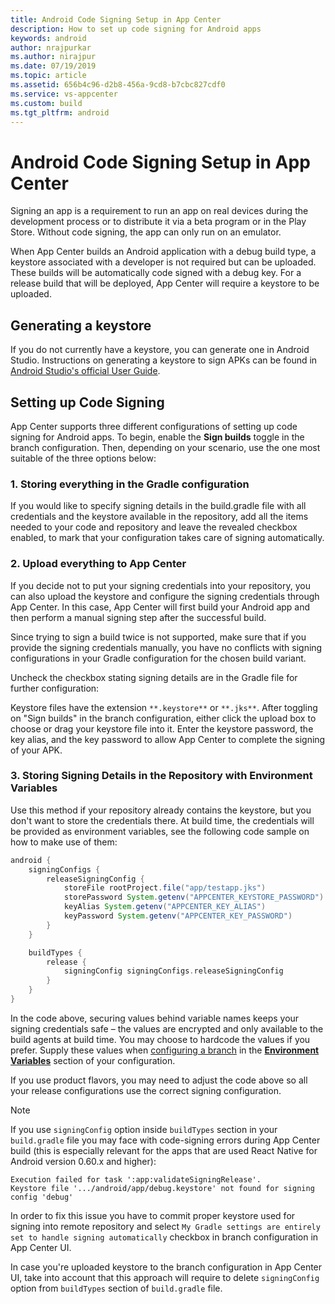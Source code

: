 ```yaml
---
title: Android Code Signing Setup in App Center
description: How to set up code signing for Android apps
keywords: android
author: nrajpurkar
ms.author: nirajpur
ms.date: 07/19/2019
ms.topic: article
ms.assetid: 656b4c96-d2b8-456a-9cd8-b7cbc827cdf0
ms.service: vs-appcenter
ms.custom: build
ms.tgt_pltfrm: android
---
```


# Android Code Signing Setup in App Center

Signing an app is a requirement to run an app on real devices during the development process or to distribute it via a beta program or in the Play Store. Without code signing, the app can only run on an emulator.

When App Center builds an Android application with a debug build type, a keystore associated with a developer is not required but can be uploaded. These builds will be automatically code signed with a debug key. For a release build that will be deployed, App Center will require a keystore to be uploaded.

## Generating a keystore

If you do not currently have a keystore, you can generate one in Android Studio. Instructions on generating a keystore to sign APKs can be found in [Android Studio's official User Guide](https://developer.android.com/studio/publish/app-signing.html).

## Setting up Code Signing

App Center supports three different configurations of setting up code signing for Android apps. To begin, enable the **Sign builds** toggle in the branch configuration. Then, depending on your scenario, use the one most suitable of the three options below:

### 1. Storing everything in the Gradle configuration

If you would like to specify signing details in the build.gradle file with all credentials and the keystore available in the repository, add all the items needed to your code and repository and leave the revealed checkbox enabled, to mark that your configuration takes care of signing automatically.

### 2. Upload everything to App Center

If you decide not to put your signing credentials into your repository, you can also upload the keystore and configure the signing credentials through App Center. In this case, App Center will first build your Android app and then perform a manual signing step after the successful build.

Since trying to sign a build twice is not supported, make sure that if you provide the signing credentials manually, you have no conflicts with signing configurations in your Gradle configuration for the chosen build variant.

Uncheck the checkbox stating signing details are in the Gradle file for further configuration:

Keystore files have the extension `**.keystore**` or `**.jks**`. After toggling on "Sign builds" in the branch configuration, either click the upload box to choose or drag your keystore file into it. Enter the keystore password, the key alias, and the key password to allow App Center to complete the signing of your APK.

### 3. Storing Signing Details in the Repository with Environment Variables

Use this method if your repository already contains the keystore, but you don't want to store the credentials there. At build time, the credentials will be provided as environment variables, see the following code sample on how to make use of them:

```groovy
android { 
    signingConfigs {
        releaseSigningConfig {
            storeFile rootProject.file("app/testapp.jks")
            storePassword System.getenv("APPCENTER_KEYSTORE_PASSWORD")
            keyAlias System.getenv("APPCENTER_KEY_ALIAS")
            keyPassword System.getenv("APPCENTER_KEY_PASSWORD")
        }
    }

    buildTypes {
        release {
            signingConfig signingConfigs.releaseSigningConfig
        }
    }
}
```

In the code above, securing values behind variable names keeps your signing credentials safe – the values are encrypted and only available to the build agents at build time. You may choose to hardcode the values if you prefer. Supply these values when [configuring a branch](~/build/android/first-build.md) in the [**Environment Variables**](~/build/custom/variables/index.md) section of your configuration.

If you use product flavors, you may need to adjust the code above so all your release configurations use the correct signing configuration.

> [!NOTE]
> If you use `signingConfig` option inside `buildTypes` section in your `build.gradle` file you may face with code-signing errors during App Center build (this is especially relevant for the apps that are used React Native for Android version 0.60.x and higher):
>```
> Execution failed for task ':app:validateSigningRelease'.
> Keystore file '.../android/app/debug.keystore' not found for signing config 'debug'
>```
>
> In order to fix this issue you have to commit proper keystore used for signing into remote repository and select `My Gradle settings are entirely set to handle signing automatically` checkbox in branch configuration in App Center UI.
>
> In case you're uploaded keystore to the branch configuration in App Center UI,  take into account that this approach will require to delete `signingConfig` option from `buildTypes` section of `build.gradle` file.